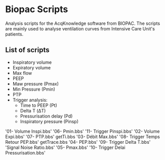 # Biopac Scripts

Analysis scripts for the AcqKnowledge software from BIOPAC.
The scripts are mainly used to analyse ventilation curves from Intensive Care Unit's patients.

## List of scripts

- Inspiratory volume
- Expiratory volume
- Max flow
- PEEP
- Maw pressure (Pmax)
- Min Pressure (Pmin)
- PTP
- Trigger analysis:
  - Time to PEEP (Pt)
  - Delta T (&Delta;T)
  - Pressurisation delay (Pd)
  - Inspiratory pressure (Pinsp)

'01- Volume Inspi.bbs'  '06- Pmin.bbs'                          '11- Trigger Pinspi.bbs'
'02- Volume Expi.bbs'   '07- PTP.bbs'                            getTi.bbs
'03- Débit Max.bbs'     '08- Trigger Temps Retour PEP.bbs'       getTrace.bbs
'04- PEP.bbs'           '09- Trigger Delta T.bbs'               'Signal Noise Ratio.bbs'
'05- Pmax.bbs'          '10- Trigger Delai Pressurisation.bbs'
